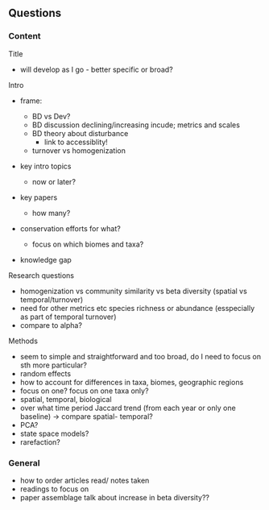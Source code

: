 ## Questions

### Content

Title
  - will develop as I go - better specific or broad?

Intro
- frame:
  - BD vs Dev?
  - BD discussion declining/increasing incude; metrics and scales
  - BD theory about disturbance
    - link to accessiblity!
  - turnover vs homogenization
    
- key intro topics
  - now or later?
  
- key papers
  - how many?
  
- conservation efforts for what?
  - focus on which biomes and taxa?
  
- knowledge gap

Research questions
- homogenization vs community similarity vs beta diversity (spatial vs temporal/turnover)
- need for other metrics etc species richness or abundance (esspecially as part of temporal turnover)
- compare to alpha?


Methods
- seem to simple and straightforward and too broad, do I need to focus on sth more particular?
- random effects
- how to account for differences in taxa, biomes, geographic regions
- focus on one? focus on one taxa only?
- spatial, temporal, biological
- over what time period Jaccard trend (from each year or only one baseline) -> compare spatial- temporal?
- PCA?
- state space models?
- rarefaction?


### General
- how to order articles read/ notes taken
- readings to focus on
- paper assemblage talk about increase in beta diversity??

